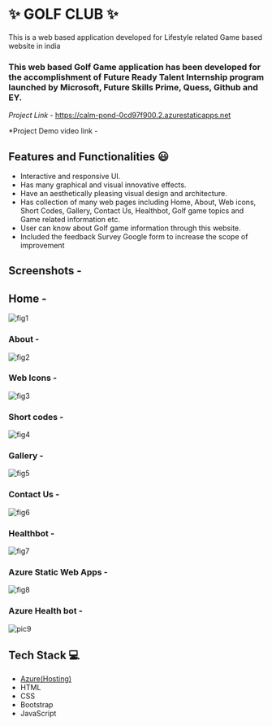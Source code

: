 # ✨ GOLF CLUB  ✨

This is a web based application developed for Lifestyle related Game based website in india

### This web based Golf Game application has been developed for the accomplishment of Future Ready Talent Internship program launched by Microsoft, Future Skills Prime, Quess, Github and EY.


*Project Link* - https://calm-pond-0cd97f900.2.azurestaticapps.net


*Project Demo video link  - 


## Features and Functionalities 😃

- Interactive and responsive UI.
- Has many graphical and visual innovative effects.
- Have an aesthetically pleasing visual design and architecture.
- Has collection of many web pages including Home, About, Web icons, Short Codes, Gallery,  Contact Us, Healthbot, Golf game topics and Game related information etc.
- User can know about Golf game information through this website.
- Included the feedback Survey Google form to increase the scope of improvement 

## Screenshots  -



## Home  -

![fig1](https://user-images.githubusercontent.com/116704851/208400737-9831091c-cc17-4d83-9b01-500a71343573.png)









   

### About -


![fig2](https://user-images.githubusercontent.com/116704851/208401193-436f233a-9e37-4af6-b93b-43edcf23bfd4.png)









### Web Icons  -

![fig3](https://user-images.githubusercontent.com/116704851/208401482-5135ad1e-6dcc-49e2-9dda-0e6f6b2de76e.png)









### Short codes  -

![fig4](https://user-images.githubusercontent.com/116704851/208401720-69aad7e9-0d08-483e-b117-f4be0403de7a.png)













### Gallery  -

![fig5](https://user-images.githubusercontent.com/116704851/208401892-8e76c502-99cc-435d-bb55-5b19a81aba72.png)













### Contact Us  -

![fig6](https://user-images.githubusercontent.com/116704851/208402078-746706b4-d4ec-4bb5-b2b6-8a9b44a956ab.png)












### Healthbot -

![fig7](https://user-images.githubusercontent.com/116704851/208402341-10a85dd1-7cfd-4b87-bb9c-59e9ee9b7927.png)












### Azure Static Web Apps  -

![fig8](https://user-images.githubusercontent.com/116704851/208402574-4ad768fe-5700-4e9e-8de9-88196f18205f.png)














### Azure Health bot  -
![pic9](https://user-images.githubusercontent.com/116704851/208395731-c8d30a73-9846-4697-9bb3-1887e86acc54.png)













## Tech Stack 💻

- [Azure(Hosting)](https://azure.microsoft.com/en-in/features/azure-portal/)
- HTML
- CSS
- Bootstrap
- JavaScript

